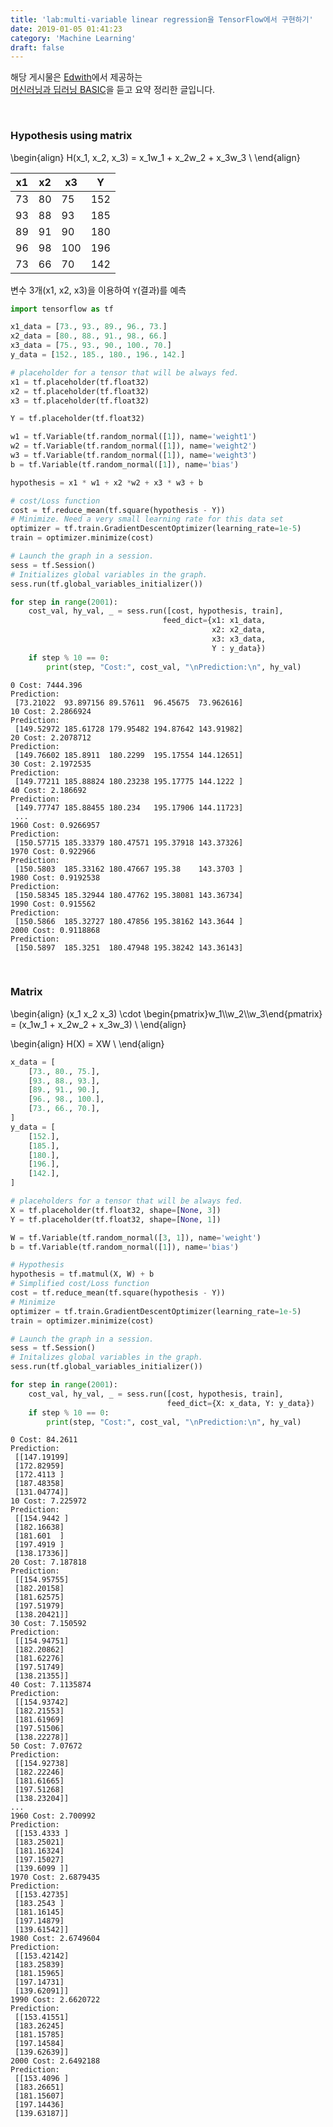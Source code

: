 ```yaml
---
title: 'lab:multi-variable linear regression을 TensorFlow에서 구현하기'
date: 2019-01-05 01:41:23
category: 'Machine Learning'
draft: false
---
```


해당 게시물은 [Edwith](https://www.edwith.org)에서 제공하는<br/>
[머신러닝과 딥러닝 BASIC](https://www.edwith.org/others26/joinLectures/9829)을 듣고 요약 정리한 글입니다.

<br/>

### Hypothesis using matrix

\begin{align}
H(x_1, x_2, x_3) = x_1w_1 + x_2w_2 + x_3w_3 \\
\end{align}

| x1  | x2  | x3  | Y   |
| --- | --- | --- | --- |
| 73  | 80  | 75  | 152 |
| 93  | 88  | 93  | 185 |
| 89  | 91  | 90  | 180 |
| 96  | 98  | 100 | 196 |
| 73  | 66  | 70  | 142 |

변수 3개(x1, x2, x3)을 이용하여 `Y`(결과)를 예측

```python
import tensorflow as tf

x1_data = [73., 93., 89., 96., 73.]
x2_data = [80., 88., 91., 98., 66.]
x3_data = [75., 93., 90., 100., 70.]
y_data = [152., 185., 180., 196., 142.]

# placeholder for a tensor that will be always fed.
x1 = tf.placeholder(tf.float32)
x2 = tf.placeholder(tf.float32)
x3 = tf.placeholder(tf.float32)

Y = tf.placeholder(tf.float32)

w1 = tf.Variable(tf.random_normal([1]), name='weight1')
w2 = tf.Variable(tf.random_normal([1]), name='weight2')
w3 = tf.Variable(tf.random_normal([1]), name='weight3')
b = tf.Variable(tf.random_normal([1]), name='bias')

hypothesis = x1 * w1 + x2 *w2 + x3 * w3 + b

# cost/Loss function
cost = tf.reduce_mean(tf.square(hypothesis - Y))
# Minimize. Need a very small learning rate for this data set
optimizer = tf.train.GradientDescentOptimizer(learning_rate=1e-5)
train = optimizer.minimize(cost)

# Launch the graph in a session.
sess = tf.Session()
# Initializes global variables in the graph.
sess.run(tf.global_variables_initializer())

for step in range(2001):
    cost_val, hy_val, _ = sess.run([cost, hypothesis, train],
                                  feed_dict={x1: x1_data,
                                             x2: x2_data,
                                             x3: x3_data,
                                             Y : y_data})
    if step % 10 == 0:
        print(step, "Cost:", cost_val, "\nPrediction:\n", hy_val)
```

    0 Cost: 7444.396
    Prediction:
     [73.21022  93.897156 89.57611  96.45675  73.962616]
    10 Cost: 2.2866924
    Prediction:
     [149.52972 185.61728 179.95482 194.87642 143.91982]
    20 Cost: 2.2078712
    Prediction:
     [149.76602 185.8911  180.2299  195.17554 144.12651]
    30 Cost: 2.1972535
    Prediction:
     [149.77211 185.88824 180.23238 195.17775 144.1222 ]
    40 Cost: 2.186692
    Prediction:
     [149.77747 185.88455 180.234   195.17906 144.11723]
     ...
    1960 Cost: 0.9266957
    Prediction:
     [150.57715 185.33379 180.47571 195.37918 143.37326]
    1970 Cost: 0.922966
    Prediction:
     [150.5803  185.33162 180.47667 195.38    143.3703 ]
    1980 Cost: 0.9192538
    Prediction:
     [150.58345 185.32944 180.47762 195.38081 143.36734]
    1990 Cost: 0.915562
    Prediction:
     [150.5866  185.32727 180.47856 195.38162 143.3644 ]
    2000 Cost: 0.9118868
    Prediction:
     [150.5897  185.3251  180.47948 195.38242 143.36143]

 <br/>

### Matrix

\begin{align}
(x_1 x_2 x_3) \cdot \begin{pmatrix}w_1\\\w_2\\\w_3\end{pmatrix} = (x_1w_1 + x_2w_2 + x_3w_3) \\
\end{align}

\begin{align}
H(X) = XW \\
\end{align}

```python
x_data = [
    [73., 80., 75.],
    [93., 88., 93.],
    [89., 91., 90.],
    [96., 98., 100.],
    [73., 66., 70.],
]
y_data = [
    [152.],
    [185.],
    [180.],
    [196.],
    [142.],
]

# placeholders for a tensor that will be always fed.
X = tf.placeholder(tf.float32, shape=[None, 3])
Y = tf.placeholder(tf.float32, shape=[None, 1])

W = tf.Variable(tf.random_normal([3, 1]), name='weight')
b = tf.Variable(tf.random_normal([1]), name='bias')

# Hypothesis
hypothesis = tf.matmul(X, W) + b
# Simplified cost/Loss function
cost = tf.reduce_mean(tf.square(hypothesis - Y))
# Minimize
optimizer = tf.train.GradientDescentOptimizer(learning_rate=1e-5)
train = optimizer.minimize(cost)

# Launch the graph in a session.
sess = tf.Session()
# Initalizes global variables in the graph.
sess.run(tf.global_variables_initializer())

for step in range(2001):
    cost_val, hy_val, _ = sess.run([cost, hypothesis, train],
                                   feed_dict={X: x_data, Y: y_data})
    if step % 10 == 0:
        print(step, "Cost:", cost_val, "\nPrediction:\n", hy_val)
```

    0 Cost: 84.2611
    Prediction:
     [[147.19199]
     [172.82959]
     [172.4113 ]
     [187.48358]
     [131.04774]]
    10 Cost: 7.225972
    Prediction:
     [[154.9442 ]
     [182.16638]
     [181.601  ]
     [197.4919 ]
     [138.17336]]
    20 Cost: 7.187818
    Prediction:
     [[154.95755]
     [182.20158]
     [181.62575]
     [197.51979]
     [138.20421]]
    30 Cost: 7.150592
    Prediction:
     [[154.94751]
     [182.20862]
     [181.62276]
     [197.51749]
     [138.21355]]
    40 Cost: 7.1135874
    Prediction:
     [[154.93742]
     [182.21553]
     [181.61969]
     [197.51506]
     [138.22278]]
    50 Cost: 7.07672
    Prediction:
     [[154.92738]
     [182.22246]
     [181.61665]
     [197.51268]
     [138.23204]]
    ...
    1960 Cost: 2.700992
    Prediction:
     [[153.4333 ]
     [183.25021]
     [181.16324]
     [197.15027]
     [139.6099 ]]
    1970 Cost: 2.6879435
    Prediction:
     [[153.42735]
     [183.2543 ]
     [181.16145]
     [197.14879]
     [139.61542]]
    1980 Cost: 2.6749604
    Prediction:
     [[153.42142]
     [183.25839]
     [181.15965]
     [197.14731]
     [139.62091]]
    1990 Cost: 2.6620722
    Prediction:
     [[153.41551]
     [183.26245]
     [181.15785]
     [197.14584]
     [139.62639]]
    2000 Cost: 2.6492188
    Prediction:
     [[153.4096 ]
     [183.26651]
     [181.15607]
     [197.14436]
     [139.63187]]

